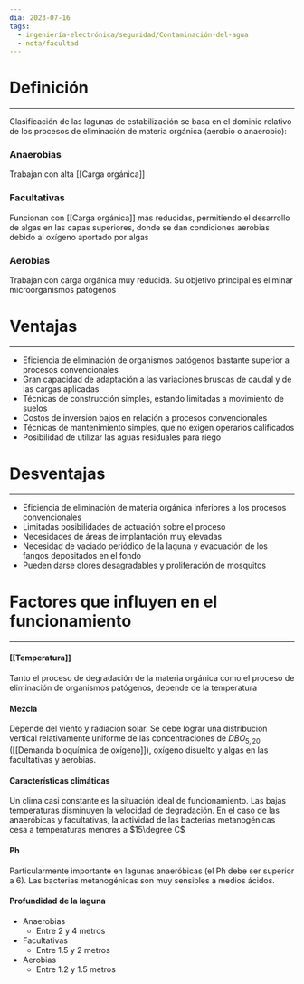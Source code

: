 ```yaml
---
dia: 2023-07-16
tags:
  - ingeniería-electrónica/seguridad/Contaminación-del-agua
  - nota/facultad
---
```

# Definición
---
Clasificación de las lagunas de estabilización se basa en el dominio relativo de los procesos de eliminación de materia orgánica (aerobio o anaerobio):

### Anaerobias
Trabajan con alta [[Carga orgánica]]

### Facultativas
Funcionan con [[Carga orgánica]] más reducidas, permitiendo el desarrollo de algas en las capas superiores, donde se dan condiciones aerobias debido al oxígeno aportado por algas

### Aerobias
Trabajan con carga orgánica muy reducida. Su objetivo principal es eliminar microorganismos patógenos

# Ventajas
---
* Eficiencia de eliminación de organismos patógenos bastante superior a procesos convencionales
* Gran capacidad de adaptación a las variaciones bruscas de caudal y de las cargas aplicadas
* Técnicas de construcción simples, estando limitadas a movimiento de suelos
* Costos de inversión bajos en relación a procesos convencionales
* Técnicas de mantenimiento simples, que no exigen operarios calificados
* Posibilidad de utilizar las aguas residuales para riego

# Desventajas
---
* Eficiencia de eliminación de materia orgánica inferiores a los procesos convencionales
* Limitadas posibilidades de actuación sobre el proceso
* Necesidades de áreas de implantación muy elevadas
* Necesidad de vaciado periódico de la laguna y evacuación de los fangos depositados en el fondo
* Pueden darse olores desagradables y proliferación de mosquitos

# Factores que influyen en el funcionamiento
---
#### [[Temperatura]]
Tanto el proceso de degradación de la materia orgánica como el proceso de eliminación de organismos patógenos, depende de la temperatura

#### Mezcla
Depende del viento y radiación solar. Se debe lograr una distribución vertical relativamente uniforme de las concentraciones de $DBO_{5,20}$ ([[Demanda bioquímica de oxígeno]]), oxígeno disuelto y algas en las facultativas y aerobias.

#### Características climáticas
Un clima casi constante es la situación ideal de funcionamiento. Las bajas temperaturas disminuyen la velocidad de degradación. En el caso de las anaeróbicas y facultativas, la actividad de las bacterias metanogénicas cesa a temperaturas menores a $15\degree C$

#### Ph
Particularmente importante en lagunas anaeróbicas (el Ph debe ser superior a 6). Las bacterias metanogénicas son muy sensibles a medios ácidos.

#### Profundidad de la laguna
* Anaerobias
	* Entre 2 y 4 metros
* Facultativas
	* Entre 1.5 y 2 metros
* Aerobias
	* Entre 1.2 y 1.5 metros

